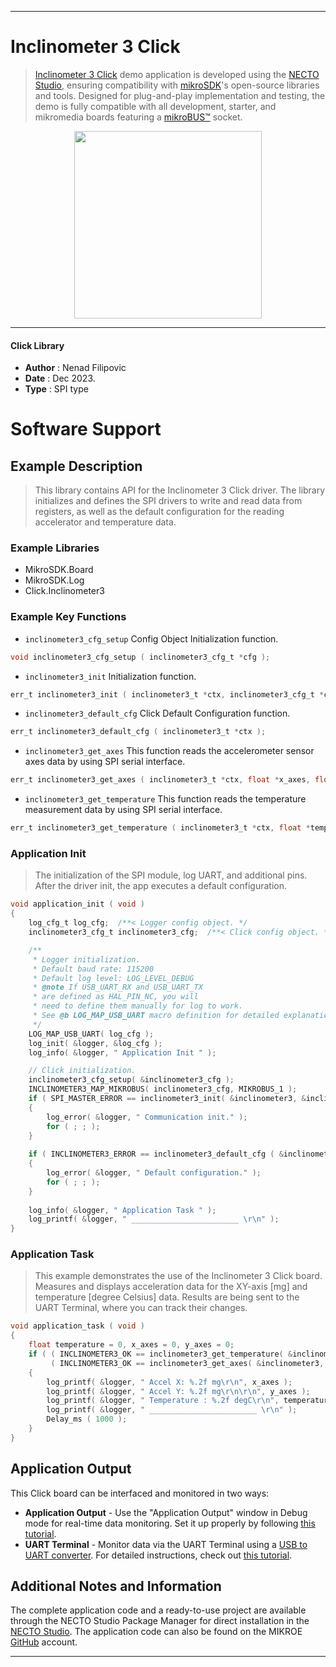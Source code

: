 
---
# Inclinometer 3 Click

> [Inclinometer 3 Click](https://www.mikroe.com/?pid_product=MIKROE-6050) demo application is developed using
the [NECTO Studio](https://www.mikroe.com/necto), ensuring compatibility with [mikroSDK](https://www.mikroe.com/mikrosdk)'s
open-source libraries and tools. Designed for plug-and-play implementation and testing, the demo is fully compatible with
all development, starter, and mikromedia boards featuring a [mikroBUS&trade;](https://www.mikroe.com/mikrobus) socket.

<p align="center">
  <img src="https://www.mikroe.com/?pid_product=MIKROE-6050&image=1" height=300px>
</p>

---

#### Click Library

- **Author**        : Nenad Filipovic
- **Date**          : Dec 2023.
- **Type**          : SPI type

# Software Support

## Example Description

> This library contains API for the Inclinometer 3 Click driver.
> The library initializes and defines the SPI drivers to 
> write and read data from registers, as well as the default configuration 
> for the reading accelerator and temperature data.

### Example Libraries

- MikroSDK.Board
- MikroSDK.Log
- Click.Inclinometer3

### Example Key Functions

- `inclinometer3_cfg_setup` Config Object Initialization function.
```c
void inclinometer3_cfg_setup ( inclinometer3_cfg_t *cfg );
```

- `inclinometer3_init` Initialization function.
```c
err_t inclinometer3_init ( inclinometer3_t *ctx, inclinometer3_cfg_t *cfg );
```

- `inclinometer3_default_cfg` Click Default Configuration function.
```c
err_t inclinometer3_default_cfg ( inclinometer3_t *ctx );
```

- `inclinometer3_get_axes` This function reads the accelerometer sensor axes data by using SPI serial interface.
```c
err_t inclinometer3_get_axes ( inclinometer3_t *ctx, float *x_axes, float *y_axes );
```

- `inclinometer3_get_temperature` This function reads the temperature measurement data by using SPI serial interface.
```c
err_t inclinometer3_get_temperature ( inclinometer3_t *ctx, float *temperature );
```

### Application Init

> The initialization of the SPI module, log UART, and additional pins.
> After the driver init, the app executes a default configuration.

```c
void application_init ( void )
{
    log_cfg_t log_cfg;  /**< Logger config object. */
    inclinometer3_cfg_t inclinometer3_cfg;  /**< Click config object. */

    /** 
     * Logger initialization.
     * Default baud rate: 115200
     * Default log level: LOG_LEVEL_DEBUG
     * @note If USB_UART_RX and USB_UART_TX 
     * are defined as HAL_PIN_NC, you will 
     * need to define them manually for log to work. 
     * See @b LOG_MAP_USB_UART macro definition for detailed explanation.
     */
    LOG_MAP_USB_UART( log_cfg );
    log_init( &logger, &log_cfg );
    log_info( &logger, " Application Init " );

    // Click initialization.
    inclinometer3_cfg_setup( &inclinometer3_cfg );
    INCLINOMETER3_MAP_MIKROBUS( inclinometer3_cfg, MIKROBUS_1 );
    if ( SPI_MASTER_ERROR == inclinometer3_init( &inclinometer3, &inclinometer3_cfg ) )
    {
        log_error( &logger, " Communication init." );
        for ( ; ; );
    }
    
    if ( INCLINOMETER3_ERROR == inclinometer3_default_cfg ( &inclinometer3 ) )
    {
        log_error( &logger, " Default configuration." );
        for ( ; ; );
    }
    
    log_info( &logger, " Application Task " );
    log_printf( &logger, " ________________________ \r\n" );
}
```

### Application Task

> This example demonstrates the use of the Inclinometer 3 Click board.
> Measures and displays acceleration data for the XY-axis [mg] 
> and temperature [degree Celsius] data.
> Results are being sent to the UART Terminal, where you can track their changes.

```c
void application_task ( void )
{
    float temperature = 0, x_axes = 0, y_axes = 0;
    if ( ( INCLINOMETER3_OK == inclinometer3_get_temperature( &inclinometer3, &temperature ) ) && 
         ( INCLINOMETER3_OK == inclinometer3_get_axes( &inclinometer3, &x_axes, &y_axes ) ) )
    {
        log_printf( &logger, " Accel X: %.2f mg\r\n", x_axes );
        log_printf( &logger, " Accel Y: %.2f mg\r\n\r\n", y_axes );
        log_printf( &logger, " Temperature : %.2f degC\r\n", temperature );
        log_printf( &logger, " ________________________ \r\n" );
        Delay_ms ( 1000 );
    }
}
```

## Application Output

This Click board can be interfaced and monitored in two ways:
- **Application Output** - Use the "Application Output" window in Debug mode for real-time data monitoring.
Set it up properly by following [this tutorial](https://www.youtube.com/watch?v=ta5yyk1Woy4).
- **UART Terminal** - Monitor data via the UART Terminal using
a [USB to UART converter](https://www.mikroe.com/click/interface/usb?interface*=uart,uart). For detailed instructions,
check out [this tutorial](https://help.mikroe.com/necto/v2/Getting%20Started/Tools/UARTTerminalTool).

## Additional Notes and Information

The complete application code and a ready-to-use project are available through the NECTO Studio Package Manager for 
direct installation in the [NECTO Studio](https://www.mikroe.com/necto). The application code can also be found on
the MIKROE [GitHub](https://github.com/MikroElektronika/mikrosdk_click_v2) account.

---
